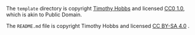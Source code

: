 The `template` directory is copyright [Timothy Hobbs](https://hobbs.cz) and licensed [CC0 1.0](http://creativecommons.org/publicdomain/zero/1.0/), which is akin to Public Domain.

The `README.md` file is copyright Timothy Hobbs and licensed [CC BY-SA 4.0](https://creativecommons.org/licenses/by-sa/4.0/) .

